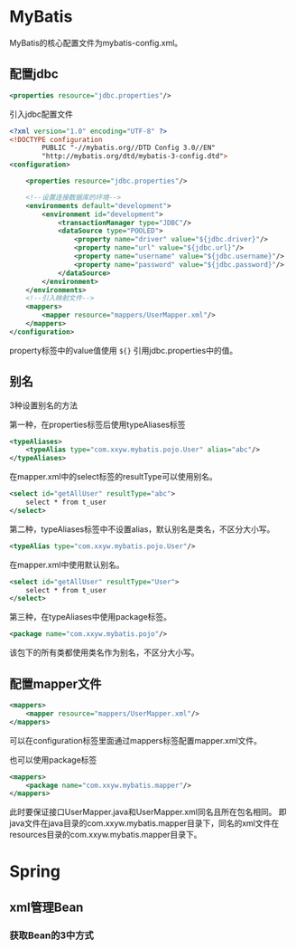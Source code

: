 # MyBatis

MyBatis的核心配置文件为mybatis-config.xml。

## 配置jdbc

```xml
<properties resource="jdbc.properties"/>
```

引入jdbc配置文件

```xml
<?xml version="1.0" encoding="UTF-8" ?>
<!DOCTYPE configuration
        PUBLIC "-//mybatis.org//DTD Config 3.0//EN"
        "http://mybatis.org/dtd/mybatis-3-config.dtd">
<configuration>

    <properties resource="jdbc.properties"/>

    <!--设置连接数据库的环境-->
    <environments default="development">
        <environment id="development">
            <transactionManager type="JDBC"/>
            <dataSource type="POOLED">
                <property name="driver" value="${jdbc.driver}"/>
                <property name="url" value="${jdbc.url}"/>
                <property name="username" value="${jdbc.username}"/>
                <property name="password" value="${jdbc.password}"/>
            </dataSource>
        </environment>
    </environments>
    <!--引入映射文件-->
    <mappers>
        <mapper resource="mappers/UserMapper.xml"/>
    </mappers>
</configuration>
```

property标签中的value值使用 `${}` 引用jdbc.properties中的值。

## 别名

3种设置别名的方法

第一种，在properties标签后使用typeAliases标签

```xml
<typeAliases>
    <typeAlias type="com.xxyw.mybatis.pojo.User" alias="abc"/>
</typeAliases>
```

在mapper.xml中的select标签的resultType可以使用别名。

```xml
<select id="getAllUser" resultType="abc">
    select * from t_user
</select>
```

第二种，typeAliases标签中不设置alias，默认别名是类名，不区分大小写。

```xml
<typeAlias type="com.xxyw.mybatis.pojo.User"/>
```

在mapper.xml中使用默认别名。

```xml
<select id="getAllUser" resultType="User">
    select * from t_user
</select>
```

第三种，在typeAliases中使用package标签。

```xml
<package name="com.xxyw.mybatis.pojo"/>
```

该包下的所有类都使用类名作为别名，不区分大小写。

## 配置mapper文件

```xml
<mappers>
    <mapper resource="mappers/UserMapper.xml"/>
</mappers>
```

可以在configuration标签里面通过mappers标签配置mapper.xml文件。

也可以使用package标签

```xml
<mappers>
    <package name="com.xxyw.mybatis.mapper"/>
</mappers>
```

此时要保证接口UserMapper.java和UserMapper.xml同名且所在包名相同。
即java文件在java目录的com.xxyw.mybatis.mapper目录下，同名的xml文件在resources目录的com.xxyw.mybatis.mapper目录下。

# Spring

## xml管理Bean

### 获取Bean的3中方式


